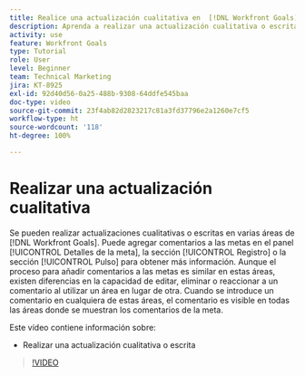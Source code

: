 ```yaml
---
title: Realice una actualización cualitativa en  [!DNL Workfront Goals]
description: Aprenda a realizar una actualización cualitativa o escrita en [!DNL Goals].
activity: use
feature: Workfront Goals
type: Tutorial
role: User
level: Beginner
team: Technical Marketing
jira: KT-8925
exl-id: 92d40d56-0a25-488b-9308-64ddfe545baa
doc-type: video
source-git-commit: 23f4ab82d2823217c81a3fd37796e2a1260e7cf5
workflow-type: ht
source-wordcount: '118'
ht-degree: 100%

---
```


# Realizar una actualización cualitativa

Se pueden realizar actualizaciones cualitativas o escritas en varias áreas de [!DNL Workfront Goals]. Puede agregar comentarios a las metas en el panel [!UICONTROL Detalles de la meta], la sección [!UICONTROL Registro] o la sección [!UICONTROL Pulso] para obtener más información. Aunque el proceso para añadir comentarios a las metas es similar en estas áreas, existen diferencias en la capacidad de editar, eliminar o reaccionar a un comentario al utilizar un área en lugar de otra. Cuando se introduce un comentario en cualquiera de estas áreas, el comentario es visible en todas las áreas donde se muestran los comentarios de la meta.

Este vídeo contiene información sobre:

* Realizar una actualización cualitativa o escrita

>[!VIDEO](https://video.tv.adobe.com/v/335197/?quality=12&learn=on)
